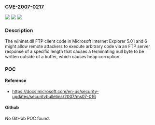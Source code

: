 ### [CVE-2007-0217](https://cve.mitre.org/cgi-bin/cvename.cgi?name=CVE-2007-0217)
![](https://img.shields.io/static/v1?label=Product&message=n%2Fa&color=blue)
![](https://img.shields.io/static/v1?label=Version&message=n%2Fa&color=blue)
![](https://img.shields.io/static/v1?label=Vulnerability&message=n%2Fa&color=brighgreen)

### Description

The wininet.dll FTP client code in Microsoft Internet Explorer 5.01 and 6 might allow remote attackers to execute arbitrary code via an FTP server response of a specific length that causes a terminating null byte to be written outside of a buffer, which causes heap corruption.

### POC

#### Reference
- https://docs.microsoft.com/en-us/security-updates/securitybulletins/2007/ms07-016

#### Github
No GitHub POC found.

